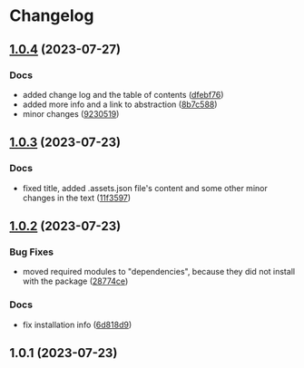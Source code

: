 # Changelog

## [1.0.4](https://github.com/v1ggs/abstraction-dsl/compare/1.0.3...1.0.4) (2023-07-27)


### Docs

* added change log and the table of contents ([dfebf76](https://github.com/v1ggs/abstraction-dsl/commit/dfebf76c328aa83b0c29e673e9c5b415d86c55ea))
* added more info and a link to abstraction ([8b7c588](https://github.com/v1ggs/abstraction-dsl/commit/8b7c5885a74ea5b78483215507fed6cd6158fdf4))
* minor changes ([9230519](https://github.com/v1ggs/abstraction-dsl/commit/9230519a6b67d4ab15a47cf20c2502cd4df0d9c4))

## [1.0.3](https://github.com/v1ggs/abstraction-dsl/compare/1.0.2...1.0.3) (2023-07-23)


### Docs

* fixed title, added .assets.json file's content and some other minor changes in the text ([11f3597](https://github.com/v1ggs/abstraction-dsl/commit/11f35977750ed1e3a7656972fe272089a0458a4c))

## [1.0.2](https://github.com/v1ggs/abstraction-dsl/compare/1.0.1...1.0.2) (2023-07-23)


### Bug Fixes

* moved required modules to "dependencies", because they did not install with the package ([28774ce](https://github.com/v1ggs/abstraction-dsl/commit/28774ce173603633c1d64719a0e50373b41e87bb))


### Docs

* fix installation info ([6d818d9](https://github.com/v1ggs/abstraction-dsl/commit/6d818d96921faa15b96dbc1435985ea427f091b6))

## 1.0.1 (2023-07-23)